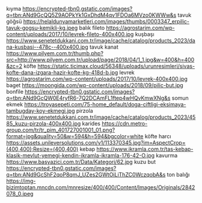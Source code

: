 kıyma  https://encrypted-tbn0.gstatic.com/images?q=tbn:ANd9GcQQ5Z9AOPkYk1GxDhdM4qv1FDOa6MVzo0KWWw&s
tavuk göğsü https://helaldunyamarketleri.com/images/thumbs/0003347_erpilic-tavuk-gogsu-kemikli-kg.jpeg
balık fileto https://agrostarim.com/wp-content/uploads/2017/10/levrek-fileto-400x400.jpg
kuşbaşı  https://www.senetetdukkani.com.tr/image/cache/catalog/products_2023/dana-kusbasi--478c--400x400.jpg
tavuk kanat https://www.pilyem.com.tr/thumb.php?src=http://www.pilyem.com.tr/upload/page/2018/04/1_1.jpg&w=400&h=400&zc=2
köfte  https://static.ticimax.cloud/56348/uploads/urunresimleri/sivas-kofte-dana-izgara-hazir-kofte-kg-418d-b.jpg
levrek https://agrostarim.com/wp-content/uploads/2017/10/levrek-400x400.jpg
baget  https://moongida.com/wp-content/uploads/2018/09/pilic-but.jpg
bonfile https://encrypted-tbn0.gstatic.com/images?q=tbn:ANd9GcQW0E4ryfR6-7Q2DCAmFL1ftep4wHQvKmwXNg&s
somun ekmek  https://troyasepeti.com/75-home_default/doga-ciftligi-eksimaya-tambugday-koy-ekmegi.jpg
pirzola  https://www.senetetdukkani.com.tr/image/cache/catalog/products_2023/4585_kuzu-pirzola-400x400.jpg
karides  https://cdn.metro-group.com/tr/tr_pim_401727001001_01.png?format=jpg&quality=50&w=594&h=594&bgcolor=white
köfte harcı  https://assets.unileversolutions.com/v1/113370345.jpg?im=AspectCrop=(400,400);Resize=(400,400)
kebap  https://www.ikramla.com.tr/tas-kebap-klasik-mevlut-yemegi-kendin-ikramla-ikramla-176-42-O.jpg
kavurma https://www.basyazici.com.tr/Data/Kategori/62.jpg
kuzu but https://encrypted-tbn0.gstatic.com/images?q=tbn:ANd9GcShF2qoP8qmJ_UZes2GWtOiLiThZC0WczqobA&s
ton balığı  https://img-bizimtoptan.mncdn.com/mnresize/400/400/Content/Images/Originals/2842078_0.jpeg